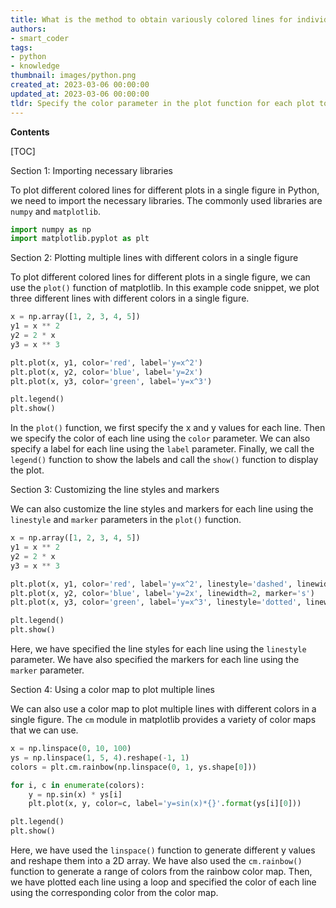 ```yaml
---
title: What is the method to obtain variously colored lines for individual plots in a sole illustration?
authors:
- smart_coder
tags:
- python
- knowledge
thumbnail: images/python.png
created_at: 2023-03-06 00:00:00
updated_at: 2023-03-06 00:00:00
tldr: Specify the color parameter in the plot function for each plot to set different colors for each line in the same figure.
---
```


**Contents**

[TOC]

Section 1: Importing necessary libraries

To plot different colored lines for different plots in a single figure in Python, we need to import the necessary libraries. The commonly used libraries are `numpy` and `matplotlib`.

```python
import numpy as np
import matplotlib.pyplot as plt
```

Section 2: Plotting multiple lines with different colors in a single figure

To plot different colored lines for different plots in a single figure, we can use the `plot()` function of matplotlib. In this example code snippet, we plot three different lines with different colors in a single figure.

```python
x = np.array([1, 2, 3, 4, 5])
y1 = x ** 2
y2 = 2 * x
y3 = x ** 3

plt.plot(x, y1, color='red', label='y=x^2')
plt.plot(x, y2, color='blue', label='y=2x')
plt.plot(x, y3, color='green', label='y=x^3')

plt.legend()
plt.show()
```

In the `plot()` function, we first specify the x and y values for each line. Then we specify the color of each line using the `color` parameter. We can also specify a label for each line using the `label` parameter. Finally, we call the `legend()` function to show the labels and call the `show()` function to display the plot.

Section 3: Customizing the line styles and markers

We can also customize the line styles and markers for each line using the `linestyle` and `marker` parameters in the `plot()` function.

```python
x = np.array([1, 2, 3, 4, 5])
y1 = x ** 2
y2 = 2 * x
y3 = x ** 3

plt.plot(x, y1, color='red', label='y=x^2', linestyle='dashed', linewidth=2, marker='o')
plt.plot(x, y2, color='blue', label='y=2x', linewidth=2, marker='s')
plt.plot(x, y3, color='green', label='y=x^3', linestyle='dotted', linewidth=2, marker='*')

plt.legend()
plt.show()
```

Here, we have specified the line styles for each line using the `linestyle` parameter. We have also specified the markers for each line using the `marker` parameter.

Section 4: Using a color map to plot multiple lines

We can also use a color map to plot multiple lines with different colors in a single figure. The `cm` module in matplotlib provides a variety of color maps that we can use.

```python
x = np.linspace(0, 10, 100)
ys = np.linspace(1, 5, 4).reshape(-1, 1)
colors = plt.cm.rainbow(np.linspace(0, 1, ys.shape[0]))

for i, c in enumerate(colors):
    y = np.sin(x) * ys[i]
    plt.plot(x, y, color=c, label='y=sin(x)*{}'.format(ys[i][0]))

plt.legend()
plt.show()
```

Here, we have used the `linspace()` function to generate different y values and reshape them into a 2D array. We have also used the `cm.rainbow()` function to generate a range of colors from the rainbow color map. Then, we have plotted each line using a loop and specified the color of each line using the corresponding color from the color map.
